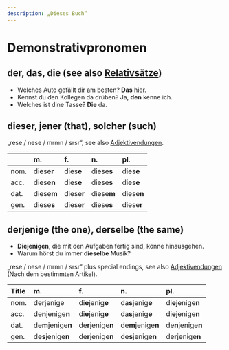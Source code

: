 ```yaml
---
description: „Dieses Buch“
---
```


# Demonstrativpronomen

## der, das, die \(see also [Relativsätze](../satzverbindungen/relativsaetze.md)\)

* Welches Auto gefällt dir am besten? **Das** hier.
* Kennst du den Kollegen da drüben? Ja, **den** kenne ich.
* Welches ist dine Tasse? **Die** da.

## dieser, jener \(that\), solcher \(such\)

„rese / nese / mrmn / srsr“, see also [Adjektivendungen](../adjektive/adjektivendungen.md#the-basis).

|  | m. | f. | n. | pl. |
| :--- | :--- | :--- | :--- | :--- |
| nom. | diese**r** | dies**e** | diese**s** | dies**e** |
| acc. | diese**n** | dies**e** | diese**s** | dies**e** |
| dat. | diese**m** | diese**r** | diese**m** | diese**n** |
| gen. | diese**s** | diese**r** | diese**s** | diese**r** |

## derjenige \(the one\), derselbe \(the same\)

* **Diejenigen**, die mit den Aufgaben fertig sind, könne hinausgehen.
* Warum hörst du immer **dieselbe** Musik?

„rese / nese / mrmn / srsr“ plus special endings, see also [Adjektivendungen](../adjektive/adjektivendungen.md#nach-dem-unbestimmten-artikel) \(Nach dem bestimmten Artikel\).

| ​Title | m. | f. | n. | pl. |
| :--- | :--- | :--- | :--- | :--- |
| nom. | de**r**jenige | di**e**jenig**e** | da**s**jenig**e** | di**e**jenige**n** |
| acc. | de**n**jenige**n** | di**e**jenig**e** | da**s**jenig**e** | di**e**jenige**n** |
| dat. | de**m**jenige**n** | de**r**jenige**n** | de**m**jenige**n** | de**n**jenige**n** |
| gen. | de**s**jenige**n** | de**r**jenige**n** | de**s**jenige**n** | de**r**jenige**n** |

